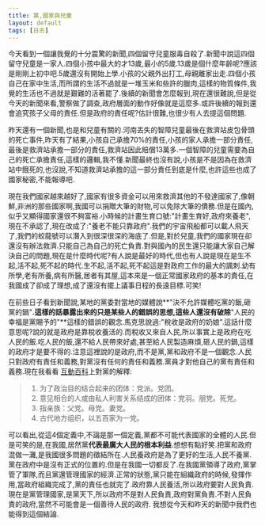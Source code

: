 ```yaml
---
title: 黨,國家與兒童
layout: default
tags: [日志]
---
```


今天看到一個讓我覺的十分震驚的新聞,四個留守兒童服毒自殺了.新聞中說這四個留守兒童是一家人.四個小孩中最大的才13歲,最小的5歲.13歲是個什麼年齡呢?應該是剛剛上初中吧.5歲還沒有開始上學.小孩的父親外出打工,母親離家出走.四個小孩自己在家中生活,而所謂的生活不過就是一堆玉米和些許的臘肉,這樣的物質條件,我覺的生活也不過就是艱難的活著罷了.後續的新聞會怎麼報到,現在還很難說,但是從今天的新聞來看,警察做了調查,政府層面的動作好像就是這麼多.或許後續的報到還會追究孩子父母的責任.但是政府的責任呢?估計很難,也很少有人去提這個問題.

昨天還有一個新聞,也是和兒童有關的.河南丟失的智障兒童最後在救濟站皮包骨頭的死亡事件,昨天有了結果,小孩自己承擔70%的責任,小孩的家人承擔一部分責任,最後是救濟站承擔一部分的責任,救濟站因此賠償13萬多.一個智障的兒童需要為自己的死亡承擔責任,這樣的邏輯,我不懂.新聞最終也沒有說,小孩是不是因為在救濟站中餓死的,也沒說,不知道救濟站承擔的這一部分責任到底是什麼,也許這些也成了國家秘密,不能報導吧.

現在我們國家越來越好了,國家有很多資金可以用來救濟其他的不發達國家了,像朝鮮,非洲的那些國家啊,我國可以捐贈大筆的財物,可以免除大筆的債務.但是在國內,似乎又顯得國家還很不夠富裕.小時候的計畫生育口號:"計畫生育好,政府來養老",現在不承認了,現在改成了:"養老不能只靠政府".我們的宇宙飛船都可以載人飛天了,我們的蛟龍號可以潛入到很深很深的海底了.但是,對於兒童,我們的國家現在卻還沒有辦法救濟.只能自己為自己的死亡負責.對與國內的民生還只能讓大家自己解決自己的問題,現在是什麼時代呢?有人說是最好的時代,但也有人說是現在是生不起,活不起,死不起的時代.生不起,活不起,死不起這是對政府工作的最大的諷刺.幼有所學,老有所養,病有所醫,居者有其屋,這本來是一個正常國家政府的基本的責任,在我國成了卻成了理想,成了還沒有擺上議事日程的長遠目標.可笑!

在前些日子看到新聞說,某地的黨委對當地的媒體說**"決不允許媒體吃黨的飯,砸黨的鍋"**.這樣的話暴露出來的只是某些人的錯誤的思想,這些人還沒有破除**"人民的幸福是黨賜予的"**這樣的錯誤的觀念.馬克思說過:"稅收是政府的奶娘".這話什麼意思呢?說的就是政府是靠稅收養活的.而稅收又來自人民,所以事實上是政府在吃人民的飯.吃人民的飯,還不給人民帶來好處,甚至給人民製造麻煩,砸人民的鍋,這樣的政府才是要不得的.注意這裡說的是政府,而不是黨,黨和政府不是一個觀念.人民只對政府有責任和義務,對黨沒有任何的責任和義務.黨員才對他自己的黨有責任和義務.現在我看看
[互動百科](http://www.baike.com/wiki/%E5%85%9A&prd=citiaorebang)上對黨的解釋:
> 1. 为了政治目的结合起来的团体：党派。党团。
> 2. 意见相合的人或由私人利害关系结成的团体：党羽。朋党。死党。
> 3. 指亲族：父党。母党。妻党。
> 4. 古代地方组织，以五百家为一党。

可以看出,從這4個定義中,不論是那一個定義,黨都不可能代表國家的全體的人民.但是可笑的是,在我國,居然黨**代表最廣大人民的根本利益**.想想有點好笑.把黨和政府混做一灘,是我國很多問題的徵結所在.人民養政府是為了更好的生活,人民不養黨.黨在政府中是沒有正式的位置的.但是在我國一切都反了.在我國黨領導了政府,黨掌管了軍隊,而且黨還管理國家的經濟.正常的狀態,黨只能在組織政府的時候,發揮作用,當政府組織完成了,黨的責任也就完了.政府靠人民養活,所以政府要對人民負責.現在是黨管理國家,是黨天下,所以政府不是對人民負責,政府對黨負責.不對人民負責的政府,當然不可能會是一個善待人民的政府.
我想從今天和昨天的新聞中我們也能得到這個結論.
